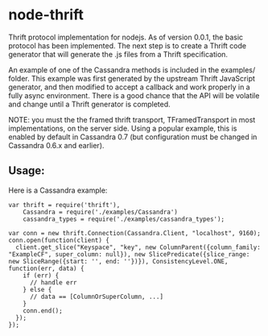 # node-thrift

Thrift protocol implementation for nodejs. As of version 0.0.1, the basic
protocol has been implemented. The next step is to create a Thrift code
generator that will generate the .js files from a Thrift specification.

An example of one of the Cassandra methods is included in the examples/
folder. This example was first generated by the upstream Thrift JavaScript
generator, and then modified to accept a callback and work properly in a
fully async environment. There is a good chance that the API will be volatile
and change until a Thrift generator is completed.

NOTE: you must the the framed thrift transport, TFramedTransport in most
implementations, on the server side. Using a popular example, this is enabled
by default in Cassandra 0.7 (but configuration must be changed in Cassandra
0.6.x and earlier).

## Usage:

Here is a Cassandra example:

    var thrift = require('thrift'),
        Cassandra = require('./examples/Cassandra')
        cassandra_types = require('./examples/cassandra_types');

    var conn = new thrift.Connection(Cassandra.Client, "localhost", 9160);
    conn.open(function(client) {
      client.get_slice("Keyspace", "key", new ColumnParent({column_family: "ExampleCF", super_column: null}), new SlicePredicate({slice_range: new SliceRange({start: '', end: ''})}), ConsistencyLevel.ONE, function(err, data) {
        if (err) {
          // handle err
        } else {
          // data == [ColumnOrSuperColumn, ...]
        }
        conn.end();
      });
    });

